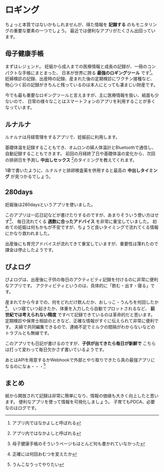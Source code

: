 # ロギング

ちょっと本質ではないかもしれませんが、得た情報を **記録する** のもモニタリングの重要な要素の一つでしょう。
最近では便利なアプリがたくさん出回っています。

## 母子健康手帳

まずはレジェンド。
妊娠から成人までの医療情報と成長の記録が、一冊のコンパクトな手帳にまとまった、
日本が世界に誇る **最強のロギングツール** です[^1]。
妊婦検診の記録、出産時の記録、産まれた後の定期検診にワクチン接種など、
物心つく前の記録がきちんと残っているのは本人にとっても凄まじい財産です。

今でも最も重要なロギングツールと言えますが、主に医療情報を扱い、紙面も少ないので、
日常の様々なことはスマートフォンのアプリを利用することが多くなっています。

## ルナルナ

ルナルナは月経管理をするアプリで、妊娠前に利用します。

基礎体温を記録することもでき、オムロンの婦人体温計とBluetoothで通信し、自動記録することもできます。
前回の月経終了日や基礎体温の変化から、次回の排卵日を予測し **中出しセックス** [^1]のタイミングを教えてくれます。

1章で書いたように、ルナルナと排卵検査薬を併用すると最高の **中出しタイミング** が見つかるでしょう。

[^1]: アプリ内ではなかよしと呼ばれる

## 280days

妊娠後は280daysというアプリを使いました。

このアプリは一応日記などが書けたりするのですが、あまりそういう使い方はせず[^2]、
毎日流れてくる **週数に合ったアドバイス** を非常に重宝していました。
初めての妊娠は何もかもが不安ですが、ちょうど良いタイミングで流れてくる情報にかなり救われました。

出産後にも育児アドバイスが流れてきて重宝していますが、重要性は薄れたので課金は停止したようです。

[^2]: 母子健康手帳のそういうページもほとんど何も書かれていなかった

## ぴよログ

ぴよログは、出産後に子供の毎日のアクティビティ記録を付けるのに非常に便利なアプリです。
アクティビティというのは、具体的に「飲む・出す・寝る」です。

産まれてから今までの、何をどれだけ飲んだか、おしっこ・うんちを何回したか[^3]、
いつ寝ていつ起きたか、体重を入力したら自動でプロットされるなど、
**前世紀では考えられない精度** ですべて記録できているのは革命的だと思います。
定期検診や保育士相談のときなど、正確な情報がすぐに伝えられて非常に便利です。
夫婦で共同編集できるので、連絡不足でミルクの間隔がわからないなどのトラブルとも無縁です。

このアプリでも日記が書けるのですが、**子供が出てきたら毎日が新鮮で** こちらは打って変わって毎日欠かさず書いているようです。

あとはAPIを用意するかWebhookで外部とやり取りできたら真の最強アプリになるのになぁ・・・[^4]

[^3]: 正確には何回おむつを変えたか
[^4]: うんこなうってやりたい

## まとめ

紙から開放されて記録は非常に簡単になり、情報の価値も大きく向上したと思います。
便利なアプリを使って情報を可視化しましょう。
子育てもPDCA、必要なのはログです。
